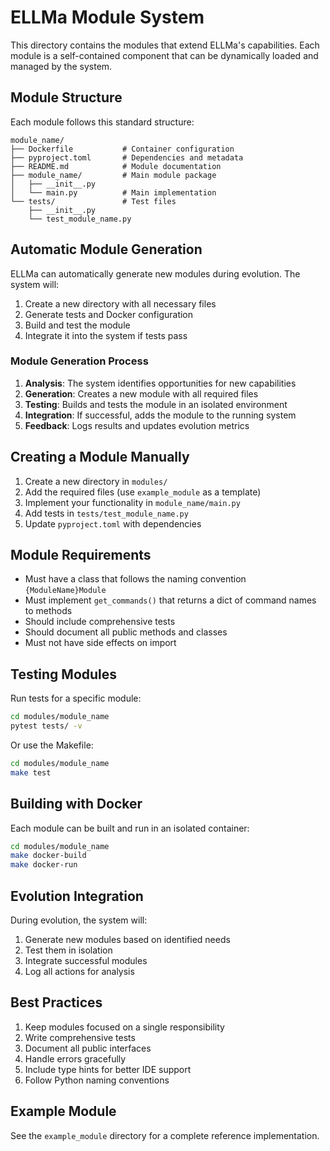 # ELLMa Module System

This directory contains the modules that extend ELLMa's capabilities. Each module is a self-contained component that can be dynamically loaded and managed by the system.

## Module Structure

Each module follows this standard structure:

```
module_name/
├── Dockerfile           # Container configuration
├── pyproject.toml       # Dependencies and metadata
├── README.md            # Module documentation
├── module_name/         # Main module package
│   ├── __init__.py
│   └── main.py          # Main implementation
└── tests/               # Test files
    ├── __init__.py
    └── test_module_name.py
```

## Automatic Module Generation

ELLMa can automatically generate new modules during evolution. The system will:

1. Create a new directory with all necessary files
2. Generate tests and Docker configuration
3. Build and test the module
4. Integrate it into the system if tests pass

### Module Generation Process

1. **Analysis**: The system identifies opportunities for new capabilities
2. **Generation**: Creates a new module with all required files
3. **Testing**: Builds and tests the module in an isolated environment
4. **Integration**: If successful, adds the module to the running system
5. **Feedback**: Logs results and updates evolution metrics

## Creating a Module Manually

1. Create a new directory in `modules/`
2. Add the required files (use `example_module` as a template)
3. Implement your functionality in `module_name/main.py`
4. Add tests in `tests/test_module_name.py`
5. Update `pyproject.toml` with dependencies

## Module Requirements

- Must have a class that follows the naming convention `{ModuleName}Module`
- Must implement `get_commands()` that returns a dict of command names to methods
- Should include comprehensive tests
- Should document all public methods and classes
- Must not have side effects on import

## Testing Modules

Run tests for a specific module:

```bash
cd modules/module_name
pytest tests/ -v
```

Or use the Makefile:

```bash
cd modules/module_name
make test
```

## Building with Docker

Each module can be built and run in an isolated container:

```bash
cd modules/module_name
make docker-build
make docker-run
```

## Evolution Integration

During evolution, the system will:

1. Generate new modules based on identified needs
2. Test them in isolation
3. Integrate successful modules
4. Log all actions for analysis

## Best Practices

1. Keep modules focused on a single responsibility
2. Write comprehensive tests
3. Document all public interfaces
4. Handle errors gracefully
5. Include type hints for better IDE support
6. Follow Python naming conventions

## Example Module

See the `example_module` directory for a complete reference implementation.
